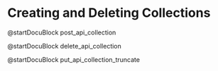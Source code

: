 Creating and Deleting Collections
=================================


<!-- js/actions/api-collection.js -->
@startDocuBlock post_api_collection

<!-- js/actions/api-collection.js -->
@startDocuBlock delete_api_collection

<!-- js/actions/api-collection.js -->
@startDocuBlock put_api_collection_truncate
